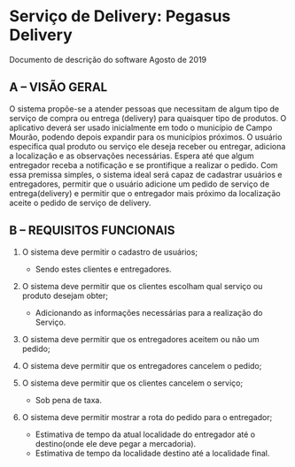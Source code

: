# Serviço de Delivery: Pegasus Delivery


Documento de descrição do software
Agosto de 2019


## A – VISÃO GERAL

O sistema propõe-se a atender pessoas que necessitam de algum tipo de serviço de compra ou entrega (delivery) para quaisquer tipo de produtos. O aplicativo deverá ser usado inicialmente em todo o município de Campo Mourão, podendo depois expandir para os municípios próximos. O usuário especifica qual produto ou serviço ele deseja receber ou entregar, adiciona a localização e as observações necessárias. Espera até que algum entregador receba a notificação e se prontifique a realizar o pedido. Com essa premissa simples, o sistema ideal será capaz de cadastrar  usuários e entregadores, permitir que o usuário adicione um         pedido de serviço de entrega(delivery) e permitir que o entregador mais próximo da localização aceite o pedido de serviço de delivery.                                                                                

## B – REQUISITOS FUNCIONAIS

1. O sistema deve permitir o cadastro de usuários;
    * Sendo estes clientes e entregadores.

2. O sistema deve permitir que os clientes escolham qual serviço ou produto desejam obter;
    * Adicionando as informações necessárias para a realização do Serviço. 

3. O sistema deve permitir que os entregadores aceitem ou não um pedido;

4. O sistema deve permitir que os entregadores cancelem o pedido;

5. O sistema deve permitir que os clientes cancelem o serviço;
    * Sob pena de taxa.

6. O sistema deve permitir mostrar a rota do pedido para o entregador;
    * Estimativa de tempo da atual localidade do entregador até o destino(onde ele deve pegar a mercadoria).
    * Estimativa de tempo da localidade destino até a localidade final.

